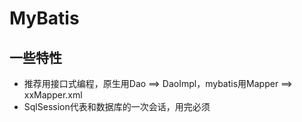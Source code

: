 # MyBatis

## 一些特性

- 推荐用接口式编程，原生用Dao ==> DaoImpl，mybatis用Mapper ==> xxMapper.xml
- SqlSession代表和数据库的一次会话，用完必须
